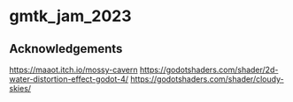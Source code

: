 # gmtk_jam_2023

## Acknowledgements 
https://maaot.itch.io/mossy-cavern
https://godotshaders.com/shader/2d-water-distortion-effect-godot-4/
https://godotshaders.com/shader/cloudy-skies/